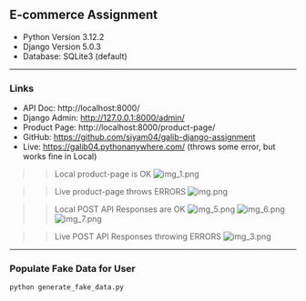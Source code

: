 ## E-commerce Assignment

* Python Version 3.12.2
* Django Version 5.0.3
* Database: SQLite3 (default)

<hr/>

### Links

* API Doc: http://localhost:8000/
* Django Admin: http://127.0.0.1:8000/admin/
* Product Page: http://localhost:8000/product-page/
* GitHub: https://github.com/siyam04/galib-django-assignment
* Live: https://galib04.pythonanywhere.com/ (throws some error, but works fine in Local)

>> Local product-page is OK
![img_1.png](img_1.png)

>> Live product-page throws ERRORS
![img.png](img.png)

>> Local POST API Responses are OK
![img_5.png](img_5.png)
![img_6.png](img_6.png)
![img_7.png](img_7.png)

>> Live POST API Responses throwing ERRORS
![img_3.png](img_3.png)

<hr/>

### Populate Fake Data for User

```
python generate_fake_data.py
```
